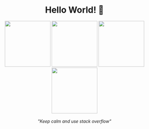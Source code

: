 <div align="center">

  # Hello World! 👋 
  <img src="https://thumbs.gfycat.com/ImportantDesertedDavidstiger-max-1mb.gif" height="150" />
  <img src="https://64.media.tumblr.com/67954a9a19908e0b06fe08b963ae79cc/tumblr_ov273eSgNd1r2pp2to1_400.gifv" height="150" />
  <img src="https://68.media.tumblr.com/a3fd2363d4983d2ecad7fcd3fc495cdb/tumblr_nzvdibMPH81qkejxno1_250.gif" height="150" />
  <img src="http://giphygifs.s3.amazonaws.com/media/7kn27lnYSAE9O/giphy.gif" height="150" />
  <br><br>
  <i>"Keep calm and use stack overflow"</i>
</div>



<!---### Last Work: [click here😉](https://milofi.netlify.app/)

milenafs/milenafs is a ✨ special ✨ repository because its `README.md` (this file) appears on your GitHub profile.
You can click the Preview link to take a look at your changes.
--->
